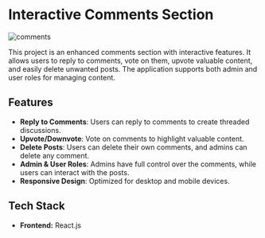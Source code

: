 # Interactive Comments Section

![comments](https://github.com/user-attachments/assets/28fc2c93-f2c5-4312-b435-880d3ae0913a)



This project is an enhanced comments section with interactive features. It allows users to reply to comments, vote on them, upvote valuable content, and easily delete unwanted posts. The application supports both admin and user roles for managing content.

## Features
- **Reply to Comments**: Users can reply to comments to create threaded discussions.
- **Upvote/Downvote**: Vote on comments to highlight valuable content.
- **Delete Posts**: Users can delete their own comments, and admins can delete any comment.
- **Admin & User Roles**: Admins have full control over the comments, while users can interact with the posts.
- **Responsive Design**: Optimized for desktop and mobile devices.

## Tech Stack
- **Frontend:** React.js
